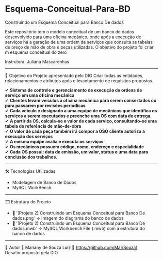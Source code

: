 # Esquema-Conceitual-Para-BD
Construindo um Esquema Conceitual para Banco De dados

Este repositório tem o modelo conceitual de um banco de dados desenvolvido para uma oficina mecânico, onde após a execução de serviços há a geração de uma ordem de serviços que consulta as tabelas de preço de mão de obra e peças utilizadas. O objetivo do projeto foi criar m esquema conceitual do zero

Instrutora: Juliana Mascarenhas

---

🎯 Objetivo do Projeto apresentado pelo DIO
Criar todas as entidades, relacionamentos e atributos após o levantamento de requisitos propostos.

✔ **Sistema de controle e gerenciamento de execução de ordens de serviço em uma oficina mecânica**   
✔ **Clientes levam veículos à oficina mecânica para serem consertados ou para passarem por revisões  periódicas**   
✔ **Cada veículo é designado a uma equipe de mecânicos que identifica os serviços a serem executados e preenche uma OS com data de entrega.**   
✔ **A partir da OS, calcula-se o valor de cada serviço, consultando-se uma tabela de referência de mão-de-obra**   
✔ **O valor de cada peça também irá compor a OSO cliente autoriza a execução dos serviços**   
✔ **A mesma equipe avalia e executa os serviços**   
✔ **Os mecânicos possuem código, nome, endereço e especialidade**   
✔ **Cada OS possui: data de emissão, um valor, status e uma data para conclusão dos trabalhos.**   

---

🛠 Tecnologias Utilizadas
- Modelagem de Banco de Dados
- MySQL WorkBench

---

🗂 Estrutura do Projeto
- 📄 '(Projeto 2) Construindo um Esquema Conceitual para Banco De dados.png' → Imagem do diagrama do banco de dados
- 📜 '(Projeto 2) Construindo um Esquema Conceitual para Banco De dados.mwb' → MySQL Workbench File (.mwb) com a estrutura do banco de dados

---

📌 Autor 👤 Mariany de Souza Luiz 🔗 https://github.com/MariSouza1  
Desafio proposto pela DIO
